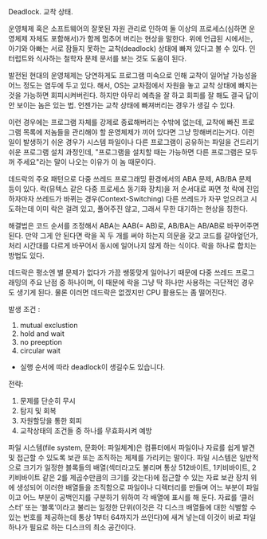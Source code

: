 Deadlock. 교착 상태.

운영체제 혹은 소프트웨어의 잘못된 자원 관리로 인하여 둘 이상의 프로세스(심하면 운영체제 자체도 포함해서)가 함께 멈추어 버리는 현상을 말한다. 위에 언급된 시에서는, 아기와 아빠는 서로 잠들지 못하는 교착(deadlock) 상태에 빠져 있다고 볼 수 있다. 인터럽트와 식사하는 철학자 문제 문서를 보는 것도 도움이 된다.

발전된 현대의 운영체제는 당연하게도 프로그램 미숙으로 인해 교착이 일어날 가능성을 어느 정도는 염두에 두고 있다. 해서, OS는 교차점에서 자원을 놓고 교착 상태에 빠지는 것을 가능하면 회피시켜버린다. 하지만 아무리 예측을 잘 하고 회피를 잘 해도 결국 답이 안 보이는 놈은 있는 법. 언젠가는 교착 상태에 빠져버리는 경우가 생길 수 있다.

이런 경우에는 프로그램 자체를 강제로 종료해버리는 수밖에 없는데, 교착에 빠진 프로그램 목록에 저놈들을 관리해야 할 운영체제가 끼어 있다면 그냥 망해버리는거다. 이런 일이 발생하기 쉬운 경우가 시스템 파일이나 다른 프로그램이 공유하는 파일을 건드리기 쉬운 프로그램 설치 과정인데, "프로그램을 설치할 때는 가능하면 다른 프로그램은 모두 꺼 주세요"라는 말이 나오는 이유가 이 놈 때문이다.

데드락의 주요 패턴으로 다중 쓰레드 프로그래밍 환경에서의 ABA 문제, AB/BA 문제 등이 있다. 락(뮤텍스 같은 다중 프로세스 동기화 장치)을 저 순서대로 짜면 첫 락에 진입하자마자 쓰레드가 바뀌는 경우(Context-Switching) 다른 쓰레드가 자꾸 얻으려고 시도하는데 이미 락은 걸려 있고, 풀어주진 않고, 그래서 무한 대기하는 현상을 칭한다.

해결법은 코드 순서를 조정해서 ABA는 AAB(= AB)로, AB/BA는 AB/AB로 바꾸어주면 된다. 만약 그게 안 된다면 락을 꼭 두 개를 써야 하는지 의문을 갖고 코드를 갈아엎던가, 처리 시간대를 다르게 바꾸어서 동시에 일어나지 않게 하는 식이다. 락을 하나로 합치는 방법도 있다.

데드락은 평소엔 별 문제가 없다가 가끔 쌩뚱맞게 일어나기 때문에 다중 쓰레드 프로그래밍의 주요 난점 중 하나이며, 이 때문에 락을 그냥 딱 하나만 사용하는 극단적인 경우도 생기게 된다. 물론 이러면 데드락은 없겠지만 CPU 활용도는 좀 떨어진다.

발생 조건 : 
1. mutual exclustion
2. hold and wait
3. no preeption
4. circular wait
* 실행 순서에 따라 deadlock이 생길수도 있습니다.

전략:
1. 문제를 단순히 무시
2. 탐지 및 회복
3. 자원할당을 통한 회피
4. 교착상태의 조건들 중 하나를 무효화시켜 예방

파일 시스템(file system, 문화어: 파일체계)은 컴퓨터에서 파일이나 자료를 쉽게 발견 및 접근할 수 있도록 보관 또는 조직하는 체제를 가리키는 말이다.
파일 시스템은 일반적으로 크기가 일정한 블록들의 배열(섹터라고도 불리며 통상 512바이트, 1키비바이트, 2키비바이트 같은 2를 제곱수만큼의 크기를 갖는다)에 접근할 수 있는 자료 보관 장치 위에 생성되어 이러한 배열들을 조직함으로 파일이나 디렉터리를 만들며 어느 부분이 파일이고 어느 부분이 공백인지를 구분하기 위하여 각 배열에 표시를 해 둔다.
자료를 ‘클러스터’ 또는 ‘블록’이라고 불리는 일정한 단위(이것은 각 디스크 배열들에 대한 식별할 수 있는 번호를 제공하는데 통상 1부터 64까지가 쓰인다)에 새겨 넣는데 이것이 바로 파일 하나가 필요로 하는 디스크의 최소 공간이다.
